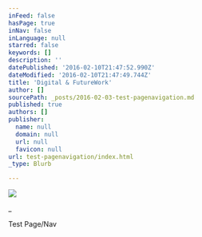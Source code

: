 ```yaml
---
inFeed: false
hasPage: true
inNav: false
inLanguage: null
starred: false
keywords: []
description: ''
datePublished: '2016-02-10T21:47:52.990Z'
dateModified: '2016-02-10T21:47:49.744Z'
title: 'Digital & FutureWork'
author: []
sourcePath: _posts/2016-02-03-test-pagenavigation.md
published: true
authors: []
publisher:
  name: null
  domain: null
  url: null
  favicon: null
url: test-pagenavigation/index.html
_type: Blurb

---
```

![](https://the-grid-user-content.s3-us-west-2.amazonaws.com/f7d99af8-6b2f-4db1-a687-53b05fc6f60e.jpg)

\_

Test Page/Nav